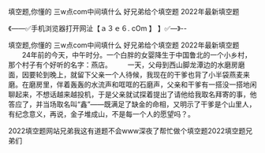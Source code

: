 填空题,你懂的
三w点com中间填什么
好兄弟给个填空题
2022年最新填空题


《——✅手机浏览器打开网沚【ａ３ｅ６. cOm 】 】✅—》--

填空题,你懂的
三w点com中间填什么
好兄弟给个填空题
2022年最新填空题
　　24年前的今天，中午时分。一个白胖的女婴降生于中国鲁北的一个小乡村，那个村子有个好听的名字：燕店。
　　一天，父母到西山脚龙潭边的水磨房磨面，因要轮到晚上，就留下父亲一个人待候，我现在的干爹也背了小半袋燕麦来磨。在磨房里，伴着轰轰的水流声和哐哐的石磨声，父亲和干爹有一搭没一搭地闲聊起来，不想话越来越投机，于是父亲就试探着提出了请他给我取名拜寄的事，他答应了，并当场取名叫“鑫”——既满足了缺金的命相，又明示了干爹是个山里人，有纪念意义，再说，金子堆成山，不是每一个人的愿望吗？。





2022填空题网站兄弟我这有道题不会www深夜了帮忙做个填空题2022填空题兄弟们
